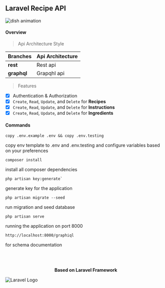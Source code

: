 ## Laravel Recipe API

<p>
    <img src="https://i.pinimg.com/originals/c7/94/be/c794be5349bc93ec47a2a17daab1b279.gif" alt="dish animation" />
</p>

#### Overview

> Api Architecture Style

| Branches    | Api Architecture |
| ----------- | ---------------- |
| **rest**    | Rest api         |
| **graphql** | Grapqhl api      |

> Features

- [x] Authentication & Authorization
- [x] `Create`, `Read`, `Update`, and `Delete` for **Recipes**
- [x] `Create`, `Read`, `Update`, and `Delete` for **Instructions**
- [x] `Create`, `Read`, `Update`, and `Delete` for **Ingredients**

#### Commands

```batch
copy .env.example .env && copy .env.testing
```

copy env template to .env and .env.testing and configure variables based on your preferences

```batch
composer install
```

install all composer dependencies

```batch
php artisan key:generate`
```

generate key for the application

```batch
php artisan migrate --seed
```

run migration and seed database

```batch
php artisan serve
```

running the application on port 8000

```url
http://localhost:8000/graphiql
```

for schema documentation

</br>
</br>
<p align="center"><b>Based on Laravel Framework</b></p>

![Laravel Logo](https://assets.stickpng.com/images/62a4c892fdee15d2905007c8.png)
